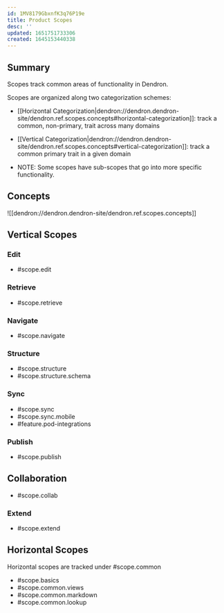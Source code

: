 ```yaml
---
id: 1MV8179GbxnfK3q76P19e
title: Product Scopes
desc: ''
updated: 1651751733306
created: 1645153440338
---
```


## Summary

Scopes track common areas of functionality in Dendron. 

Scopes are organized along two categorization schemes:
- [[Horizontal Categorization|dendron://dendron.dendron-site/dendron.ref.scopes.concepts#horizontal-categorization]]: track a common, non-primary, trait across many domains
- [[Vertical Categorization|dendron://dendron.dendron-site/dendron.ref.scopes.concepts#vertical-categorization]]: track a common primary trait in a given domain

- NOTE: Some scopes have sub-scopes that go into more specific functionality. 

## Concepts

![[dendron://dendron.dendron-site/dendron.ref.scopes.concepts]]

## Vertical Scopes

### Edit

- #scope.edit

### Retrieve

- #scope.retrieve

### Navigate

- #scope.navigate

### Structure

- #scope.structure
- #scope.structure.schema

### Sync

- #scope.sync
- #scope.sync.mobile
- #feature.pod-integrations

### Publish

- #scope.publish

## Collaboration

- #scope.collab

### Extend

- #scope.extend


## Horizontal Scopes

Horizontal scopes are tracked under #scope.common

- #scope.basics
- #scope.common.views
- #scope.common.markdown
- #scope.common.lookup
